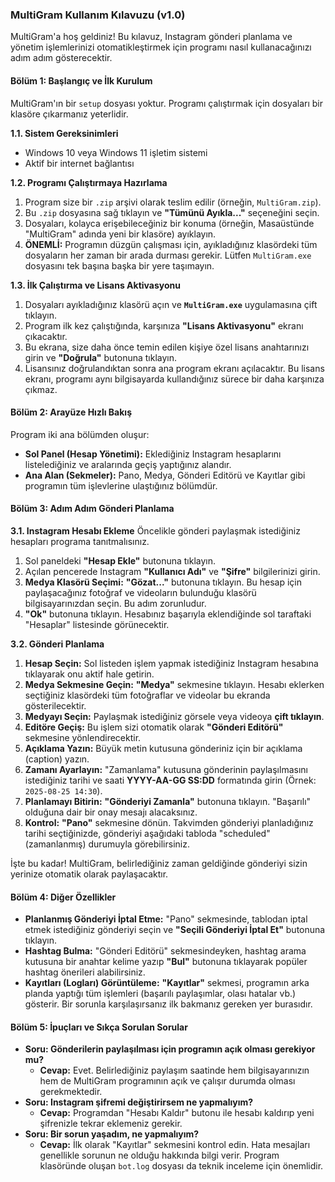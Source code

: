 ### **MultiGram Kullanım Kılavuzu (v1.0)**

MultiGram'a hoş geldiniz! Bu kılavuz, Instagram gönderi planlama ve yönetim işlemlerinizi otomatikleştirmek için programı nasıl kullanacağınızı adım adım gösterecektir.

#### **Bölüm 1: Başlangıç ve İlk Kurulum**

MultiGram'ın bir `setup` dosyası yoktur. Programı çalıştırmak için dosyaları bir klasöre çıkarmanız yeterlidir.

**1.1. Sistem Gereksinimleri**
* Windows 10 veya Windows 11 işletim sistemi
* Aktif bir internet bağlantısı

**1.2. Programı Çalıştırmaya Hazırlama**
1.  Program size bir `.zip` arşivi olarak teslim edilir (örneğin, `MultiGram.zip`).
2.  Bu `.zip` dosyasına sağ tıklayın ve **"Tümünü Ayıkla..."** seçeneğini seçin.
3.  Dosyaları, kolayca erişebileceğiniz bir konuma (örneğin, Masaüstünde "MultiGram" adında yeni bir klasöre) ayıklayın.
4.  **ÖNEMLİ:** Programın düzgün çalışması için, ayıkladığınız klasördeki tüm dosyaların her zaman bir arada durması gerekir. Lütfen `MultiGram.exe` dosyasını tek başına başka bir yere taşımayın.

**1.3. İlk Çalıştırma ve Lisans Aktivasyonu**
1.  Dosyaları ayıkladığınız klasörü açın ve **`MultiGram.exe`** uygulamasına çift tıklayın.
2.  Program ilk kez çalıştığında, karşınıza **"Lisans Aktivasyonu"** ekranı çıkacaktır.
3.  Bu ekrana, size daha önce temin edilen kişiye özel lisans anahtarınızı girin ve **"Doğrula"** butonuna tıklayın.
4.  Lisansınız doğrulandıktan sonra ana program ekranı açılacaktır. Bu lisans ekranı, programı aynı bilgisayarda kullandığınız sürece bir daha karşınıza çıkmaz.

#### **Bölüm 2: Arayüze Hızlı Bakış**

Program iki ana bölümden oluşur:
* **Sol Panel (Hesap Yönetimi):** Eklediğiniz Instagram hesaplarını listelediğiniz ve aralarında geçiş yaptığınız alandır.
* **Ana Alan (Sekmeler):** Pano, Medya, Gönderi Editörü ve Kayıtlar gibi programın tüm işlevlerine ulaştığınız bölümdür.

#### **Bölüm 3: Adım Adım Gönderi Planlama**

**3.1. Instagram Hesabı Ekleme**
Öncelikle gönderi paylaşmak istediğiniz hesapları programa tanıtmalısınız.
1.  Sol paneldeki **"Hesap Ekle"** butonuna tıklayın.
2.  Açılan pencerede Instagram **"Kullanıcı Adı"** ve **"Şifre"** bilgilerinizi girin.
3.  **Medya Klasörü Seçimi:** **"Gözat..."** butonuna tıklayın. Bu hesap için paylaşacağınız fotoğraf ve videoların bulunduğu klasörü bilgisayarınızdan seçin. Bu adım zorunludur.
4.  **"Ok"** butonuna tıklayın. Hesabınız başarıyla eklendiğinde sol taraftaki "Hesaplar" listesinde görünecektir.

**3.2. Gönderi Planlama**
1.  **Hesap Seçin:** Sol listeden işlem yapmak istediğiniz Instagram hesabına tıklayarak onu aktif hale getirin.
2.  **Medya Sekmesine Geçin:** **"Medya"** sekmesine tıklayın. Hesabı eklerken seçtiğiniz klasördeki tüm fotoğraflar ve videolar bu ekranda gösterilecektir.
3.  **Medyayı Seçin:** Paylaşmak istediğiniz görsele veya videoya **çift tıklayın**.
4.  **Editöre Geçiş:** Bu işlem sizi otomatik olarak **"Gönderi Editörü"** sekmesine yönlendirecektir.
5.  **Açıklama Yazın:** Büyük metin kutusuna gönderiniz için bir açıklama (caption) yazın.
6.  **Zamanı Ayarlayın:** "Zamanlama" kutusuna gönderinin paylaşılmasını istediğiniz tarihi ve saati **YYYY-AA-GG SS:DD** formatında girin (Örnek: `2025-08-25 14:30`).
7.  **Planlamayı Bitirin:** **"Gönderiyi Zamanla"** butonuna tıklayın. "Başarılı" olduğuna dair bir onay mesajı alacaksınız.
8.  **Kontrol:** **"Pano"** sekmesine dönün. Takvimden gönderiyi planladığınız tarihi seçtiğinizde, gönderiyi aşağıdaki tabloda "scheduled" (zamanlanmış) durumuyla görebilirsiniz.

İşte bu kadar! MultiGram, belirlediğiniz zaman geldiğinde gönderiyi sizin yerinize otomatik olarak paylaşacaktır.

#### **Bölüm 4: Diğer Özellikler**

* **Planlanmış Gönderiyi İptal Etme:** "Pano" sekmesinde, tablodan iptal etmek istediğiniz gönderiyi seçin ve **"Seçili Gönderiyi İptal Et"** butonuna tıklayın.
* **Hashtag Bulma:** "Gönderi Editörü" sekmesindeyken, hashtag arama kutusuna bir anahtar kelime yazıp **"Bul"** butonuna tıklayarak popüler hashtag önerileri alabilirsiniz.
* **Kayıtları (Logları) Görüntüleme:** **"Kayıtlar"** sekmesi, programın arka planda yaptığı tüm işlemleri (başarılı paylaşımlar, olası hatalar vb.) gösterir. Bir sorunla karşılaşırsanız ilk bakmanız gereken yer burasıdır.

#### **Bölüm 5: İpuçları ve Sıkça Sorulan Sorular**

* **Soru: Gönderilerin paylaşılması için programın açık olması gerekiyor mu?**
    * **Cevap:** Evet. Belirlediğiniz paylaşım saatinde hem bilgisayarınızın hem de MultiGram programının açık ve çalışır durumda olması gerekmektedir.
* **Soru: Instagram şifremi değiştirirsem ne yapmalıyım?**
    * **Cevap:** Programdan "Hesabı Kaldır" butonu ile hesabı kaldırıp yeni şifrenizle tekrar eklemeniz gerekir.
* **Soru: Bir sorun yaşadım, ne yapmalıyım?**
    * **Cevap:** İlk olarak "Kayıtlar" sekmesini kontrol edin. Hata mesajları genellikle sorunun ne olduğu hakkında bilgi verir. Program klasöründe oluşan `bot.log` dosyası da teknik inceleme için önemlidir.
